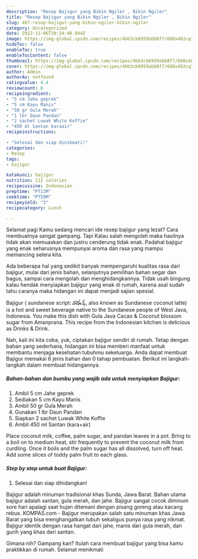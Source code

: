 ```yaml
---
description: "Resep Bajigur yang Bikin Ngiler , Bikin Ngiler"
title: "Resep Bajigur yang Bikin Ngiler , Bikin Ngiler"
slug: 467-resep-bajigur-yang-bikin-ngiler-bikin-ngiler
category: Uncategorized
date: 2022-11-06T20:24:40.044Z
image: https://img-global.cpcdn.com/recipes/4bb3cb6959abb8f7/680x482cq70/bajigur-foto-resep-utama.jpg
hideToc: false
enableToc: true
enableTocContent: false
thumbnail: https://img-global.cpcdn.com/recipes/4bb3cb6959abb8f7/680x482cq70/bajigur-foto-resep-utama.jpg
cover: https://img-global.cpcdn.com/recipes/4bb3cb6959abb8f7/680x482cq70/bajigur-foto-resep-utama.jpg
author: Admin
authorAv: notfound
ratingvalue: 4.4
reviewcount: 8
recipeingredient:
- "5 cm Jahe geprek"
- "5 cm Kayu Manis"
- "50 gr Gula Merah"
- "1 lbr Daun Pandan"
- "2 sachet Luwak White Koffie"
- "450 ml Santan karaair"
recipeinstructions:

- "Selesai dan siap dinikmati!"
categories:
- Resep
tags:
- bajigur

katakunci: bajigur 
nutrition: 112 calories
recipecuisine: Indonesian
preptime: "PT13M"
cooktime: "PT59M"
recipeyield: "3"
recipecategory: Lunch

---
```



Selamat pagi Kamu sedang mencari ide resep bajigur yang lezat? Cara membuatnya sangat gampang. Tapi Kalau salah mengolah maka hasilnya tidak akan memuaskan dan justru cenderung tidak enak. Padahal bajigur yang enak seharusnya mempunyai aroma dan rasa yang mampu memancing selera kita.


Ada beberapa hal yang sedikit banyak mempengaruhi kualitas rasa dari bajigur, mulai dari jenis bahan, selanjutnya pemilihan bahan segar dan bagus, sampai cara mengolah dan menghidangkannya. Tidak usah bingung kalau hendak menyiapkan bajigur yang enak di rumah, karena asal sudah tahu caranya maka hidangan ini dapat menjadi sajian spesial.

Bajigur ( sundanese script: ᮘᮏᮤᮍᮥᮁ, also known as Sundanese coconut latte) is a hot and sweet beverage native to the Sundanese people of West Java, Indonesia. You make this dish with Gula Java Cacao &amp; Coconut blossom sugar from Amanprana. This recipe from the Indonesian kitchen is delicious as Drinks &amp; Drink.


Nah, kali ini kita coba, yuk, ciptakan bajigur sendiri di rumah. Tetap dengan bahan yang sederhana, hidangan ini bisa memberi manfaat untuk membantu menjaga kesehatan tubuhmu sekeluarga. Anda dapat membuat Bajigur memakai 6 jenis bahan dan 0 tahap pembuatan. Berikut ini langkah-langkah dalam membuat hidangannya.

<!--inarticleads1-->

##### Bahan-bahan dan bumbu yang wajib ada untuk menyiapkan Bajigur:

1. Ambil 5 cm Jahe geprek
1. Sediakan 5 cm Kayu Manis
1. Ambil 50 gr Gula Merah
1. Gunakan 1 lbr Daun Pandan
1. Siapkan 2 sachet Luwak White Koffie
1. Ambil 450 ml Santan (kara+air)


Place coconut milk, coffee, palm sugar, and pandan leaves in a pot. Bring to a boil on to medium heat, stir frequently to prevent the coconut milk from curdling. Once it boils and the palm sugar has all dissolved, turn off heat. Add some slices of toddy palm fruit to each glass. 

<!--inarticleads2-->

##### Step by step untuk buat Bajigur:


1. Selesai dan siap dihidangkan!

Bajigur adalah minuman tradisional khas Sunda, Jawa Barat. Bahan utama bajigur adalah santan, gula merah, dan jahe. Bajigur sangat cocok diminum sore hari apalagi saat hujan ditemani dengan pisang goreng atau kacang rebus. KOMPAS.com - Bajigur merupakan salah satu minuman khas Jawa Barat yang bisa menghangatkan tubuh sekaligus punya rasa yang nikmat. Bajigur identik dengan rasa hangat dari jahe, manis dari gula merah, dan gurih yang khas dari santan. 

Gimana nih? Gampang kan? Itulah cara membuat bajigur yang bisa kamu praktikkan di rumah. Selamat menikmati
